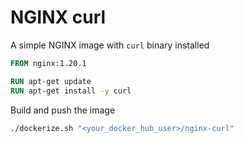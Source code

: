 # NGINX curl

A simple NGINX image with `curl` binary installed

```Dockerfile
FROM nginx:1.20.1

RUN apt-get update 
RUN apt-get install -y curl
```

Build and push the image

```bash
./dockerize.sh "<your_docker_hub_user>/nginx-curl"
```
